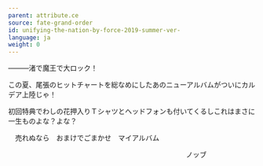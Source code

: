 ```yaml
---
parent: attribute.ce
source: fate-grand-order
id: unifying-the-nation-by-force-2019-summer-ver-
language: ja
weight: 0
---
```


―――渚で魔王で大ロック！

この夏、尾張のヒットチャートを総なめにしたあのニューアルバムがついにカルデア上陸じゃ！

初回特典でわしの花押入りＴシャツとヘッドフォンも付いてくるしこれはまさに一生ものよな？よな？

　売れぬなら　おまけでごまかせ　マイアルバム

<span style="float:right;margin-right:100px;">ノッブ</span><br />
